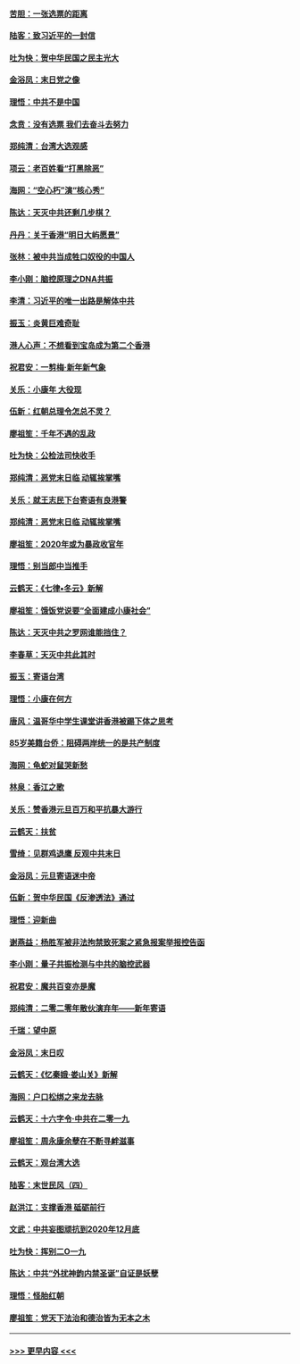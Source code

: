 #### [苦胆：一张选票的距离](../pages/nsc993/n11788914.md?t=01131855) 
#### [陆客：致习近平的一封信](../pages/nsc993/n11788867.md?t=01131855) 
#### [吐为快：贺中华民国之民主光大](../pages/nsc993/n11788618.md?t=01131855) 
#### [金浴凤：末日党之像](../pages/nsc993/n11787475.md?t=01131855) 
#### [理悟：中共不是中国](../pages/nsc993/n11787463.md?t=01131855) 
#### [念贲：没有选票  我们去奋斗去努力](../pages/nsc993/n11787398.md?t=01131855) 
#### [郑纯清：台湾大选观感](../pages/nsc993/n11786210.md?t=01131855) 
#### [项云：老百姓看“打黑除恶”](../pages/nsc993/n11785398.md?t=01131855) 
#### [海网：“空心朽”演“核心秀”](../pages/nsc993/n11783874.md?t=01131855) 
#### [陈达：天灭中共还剩几步棋？](../pages/nsc993/n11783719.md?t=01131855) 
#### [丹丹：关于香港“明日大屿愿景”](../pages/nsc993/n11783273.md?t=01131855) 
#### [张林：被中共当成牲口奴役的中国人](../pages/nsc993/n11782397.md?t=01131855) 
#### [李小刚：脑控原理之DNA共振](../pages/nsc993/n11780962.md?t=01131855) 
#### [李清：习近平的唯一出路是解体中共](../pages/nsc993/n11780866.md?t=01131855) 
#### [振玉：炎黄巨难奇耻](../pages/nsc993/n11779632.md?t=01131855) 
#### [港人心声：不想看到宝岛成为第二个香港](../pages/nsc993/n11778817.md?t=01131855) 
#### [祝君安：一剪梅‧新年新气象](../pages/nsc993/n11776340.md?t=01131855) 
#### [关乐：小康年 大役现](../pages/nsc993/n11774213.md?t=01131855) 
#### [伍新：红朝总理令怎总不灵？](../pages/nsc993/n11770813.md?t=01131855) 
#### [廖祖笙：千年不遇的乱政](../pages/nsc993/n11770373.md?t=01131855) 
#### [吐为快：公检法司快收手](../pages/nsc993/n11770359.md?t=01131855) 
#### [郑纯清：恶党末日临 动辄挨掌嘴](../pages/nsc993/n11769912.md?t=01131855) 
#### [关乐：就王志民下台寄语有良港警](../pages/nsc993/n11769903.md?t=01131855) 
#### [郑纯清：恶党末日临 动辄挨掌嘴](../pages/nsc993/n11769356.md?t=01131855) 
#### [廖祖笙：2020年或为暴政收官年](../pages/nsc993/n11768216.md?t=01131855) 
#### [理悟：别当郎中当推手](../pages/nsc993/n11768243.md?t=01131855) 
#### [云鹤天：《七律▪冬云》新解](../pages/nsc993/n11768204.md?t=01131855) 
#### [廖祖笙：饿饭党说要“全面建成小康社会”](../pages/nsc993/n11767482.md?t=01131855) 
#### [陈达：天灭中共之罗网谁能挡住？](../pages/nsc993/n11767465.md?t=01131855) 
#### [李春草：天灭中共此其时](../pages/nsc993/n11767452.md?t=01131855) 
#### [振玉：寄语台湾](../pages/nsc993/n11767432.md?t=01131855) 
#### [理悟：小康在何方](../pages/nsc993/n11767394.md?t=01131855) 
#### [唐风：温哥华中学生课堂讲香港被踢下体之思考](../pages/nsc993/n11766848.md?t=01131855) 
#### [85岁美籍台侨：阻碍两岸统一的是共产制度](../pages/nsc993/n11765043.md?t=01131855) 
#### [海网：龟蛇对鼠哭新愁](../pages/nsc993/n11764895.md?t=01131855) 
#### [林泉：香江之歌](../pages/nsc993/n11764415.md?t=01131855) 
#### [关乐：赞香港元旦百万和平抗暴大游行](../pages/nsc993/n11764382.md?t=01131855) 
#### [云鹤天：扶贫](../pages/nsc993/n11764245.md?t=01131855) 
#### [雪绮：见群鸡退鹰  反观中共末日](../pages/nsc993/n11762112.md?t=01131855) 
#### [金浴凤：元旦寄语迷中帝](../pages/nsc993/n11761788.md?t=01131855) 
#### [伍新：贺中华民国《反渗透法》通过](../pages/nsc993/n11761994.md?t=01131855) 
#### [理悟：迎新曲](../pages/nsc993/n11761152.md?t=01131855) 
#### [谢燕益：杨胜军被非法拘禁致死案之紧急报案举报控告函](../pages/nsc993/n11756134.md?t=01131855) 
#### [李小刚：量子共振检测与中共的脑控武器](../pages/nsc993/n11754518.md?t=01131855) 
#### [祝君安：魔共百变亦是魔](../pages/nsc993/n11754469.md?t=01131855) 
#### [郑纯清：二零二零年散伙演弃年——新年寄语](../pages/nsc993/n11754195.md?t=01131855) 
#### [千瑞：望中原](../pages/nsc993/n11754159.md?t=01131855) 
#### [金浴凤：末日叹](../pages/nsc993/n11752359.md?t=01131855) 
#### [云鹤天：《忆秦娥‧娄山关》新解](../pages/nsc993/n11752348.md?t=01131855) 
#### [海网：户口松绑之来龙去脉](../pages/nsc993/n11752328.md?t=01131855) 
#### [云鹤天：十六字令‧中共在二零一九](../pages/nsc993/n11752305.md?t=01131855) 
#### [廖祖笙：周永康余孽在不断寻衅滋事](../pages/nsc993/n11751013.md?t=01131855) 
#### [云鹤天：观台湾大选](../pages/nsc993/n11751007.md?t=01131855) 
#### [陆客：末世民风（四）](../pages/nsc993/n11749203.md?t=01131855) 
#### [赵洪江：支撑香港 砥砺前行](../pages/nsc993/n11748482.md?t=01131855) 
#### [文武：中共妄图顽抗到2020年12月底](../pages/nsc993/n11748446.md?t=01131855) 
#### [吐为快：挥别二O一九](../pages/nsc993/n11748411.md?t=01131855) 
#### [陈达：中共“外扰神韵内禁圣诞”自证是妖孽](../pages/nsc993/n11748226.md?t=01131855) 
#### [理悟：怪胎红朝](../pages/nsc993/n11748206.md?t=01131855) 
#### [廖祖笙：党天下法治和德治皆为无本之木](../pages/nsc993/n11748135.md?t=01131855) 

----
#### [ >>> 更早内容 <<< ](../indexes/nsc993-earlier.md)

